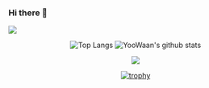 ### Hi there 👋

![](https://komarev.com/ghpvc/?username=YooWaan&color=orange&style=flat-square)


<div align="center">

![Top Langs](https://github-readme-stats.vercel.app/api/top-langs/?username=YooWaan&hide=html,css&layout=compact)
![YooWaan's github stats](https://github-readme-stats.vercel.app/api?username=YooWaan&show_icons=true&count_private=true&line_height=20)


![](http://github-profile-summary-cards.vercel.app/api/cards/profile-details?username=YooWaan&theme=github)


[![trophy](https://github-profile-trophy.vercel.app/?username=YooWaan&theme=gruvbox&&column=5)](https://github.com/ryo-ma/github-profile-trophy)


</div>





<!--
**YooWaan/YooWaan** is a ✨ _special_ ✨ repository because its `README.md` (this file) appears on your GitHub profile.

Here are some ideas to get you started:

- 🔭 I’m currently working on ...
- 🌱 I’m currently learning ...
- 👯 I’m looking to collaborate on ...
- 🤔 I’m looking for help with ...
- 💬 Ask me about ...
- 📫 How to reach me: ...
- 😄 Pronouns: ...
- ⚡ Fun fact: ...
-->


